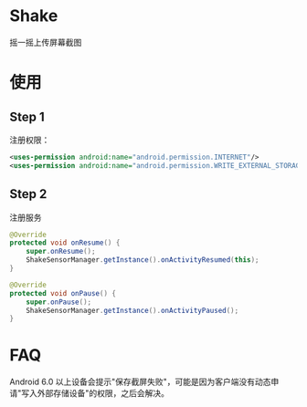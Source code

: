 # Shake

摇一摇上传屏幕截图

# 使用

## Step 1

注册权限：

```xml
<uses-permission android:name="android.permission.INTERNET"/>
<uses-permission android:name="android.permission.WRITE_EXTERNAL_STORAGE"/>
```

## Step 2

注册服务

```java
@Override
protected void onResume() {
    super.onResume();
    ShakeSensorManager.getInstance().onActivityResumed(this);
}

@Override
protected void onPause() {
    super.onPause();
    ShakeSensorManager.getInstance().onActivityPaused();
}
```

# FAQ

Android 6.0 以上设备会提示"保存截屏失败"，可能是因为客户端没有动态申请"写入外部存储设备"的权限，之后会解决。